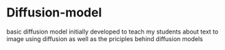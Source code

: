 # Diffusion-model
basic diffusion model initially developed to teach my students about  text to image using diffusion as well as the priciples behind diffusion models

